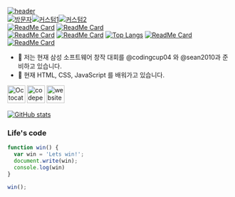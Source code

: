 [![header](https://capsule-render.vercel.app/api?type=wave&color=timeGradient&height=300&section=header&text=Hi%20There%20👋:&fontSize=90)](https://github.com/injoon5)<br>
[![방문자](https://gpvc.arturio.dev/injoon5)](https://GitHub.com/injoon5/)[![커스텀1](https://injoon5.github.io/Injoon5/badge/oijbadge.svg)](https://GitHub.com/injoon5/)[![커스텀2](https://injoon5.github.io/Injoon5/badge/oijbadge1.svg)](https://juniorsoftwarecup.com)<br>
[![ReadMe Card](https://github-readme-stats.vercel.app/api/pin/?username=injoon5&repo=injoonweb)](https://github.com/injoon5/injoonweb)
[![ReadMe Card](https://github-readme-stats.vercel.app/api/pin/?username=injoon5&repo=linkshortner)](https://github.com/injoon5/linkshortner)<br>
[![ReadMe Card](https://github-readme-stats.vercel.app/api/pin/?username=jusochang2020&repo=jusochang2020.github.io)](https://github.com/jusochang2020/jusochang2020.github.io)
[![ReadMe Card](https://github-readme-stats.vercel.app/api/pin/?username=yourls&repo=yourls)](https://github.com/yourls/yourls)
[![Top Langs](https://github-readme-stats.vercel.app/api/top-langs/?username=injoon5&layout=compact)](https://github.com/injoon5)
[![ReadMe Card](https://github-readme-stats.vercel.app/api/pin/?username=microsoft&repo=vscode)](https://github.com/microsoft/vscode)<br>
[![ReadMe Card](https://github-readme-stats.vercel.app/api/pin/?username=microsoft&repo=PowerToys)](https://github.com/microsoft/PowerToys)
- 🔭 저는 현재 삼성 소프트웨어 창작 대회를 @codingcup04 와 
     @sean2010과 준비하고 있습니다. 
- 🌱 현재 HTML, CSS, JavaScript 를 배워가고 있습니다.

[<img src='https://github.githubassets.com/images/icons/emoji/octocat.png' alt='Octocat' height='40'>](https://github.com/injoon5)  [<img src='https://cdn.jsdelivr.net/npm/simple-icons@3.0.1/icons/codepen.svg' alt='codepen' height='40'>](https://codepen.io/injoon5)  [<img src='https://cdn.jsdelivr.net/npm/simple-icons@3.0.1/icons/icloud.svg' alt='website' height='40'>](http://injoon5.ga)  

[![GitHub stats](https://github-readme-stats.vercel.app/api?username=injoon5&include_all_commits=True)](https://github.com/injoon5)



### Life's code

```javascript
function win() {
  var win = 'Lets win!';
  document.write(win);
  console.log(win)
}

win();
```


 


